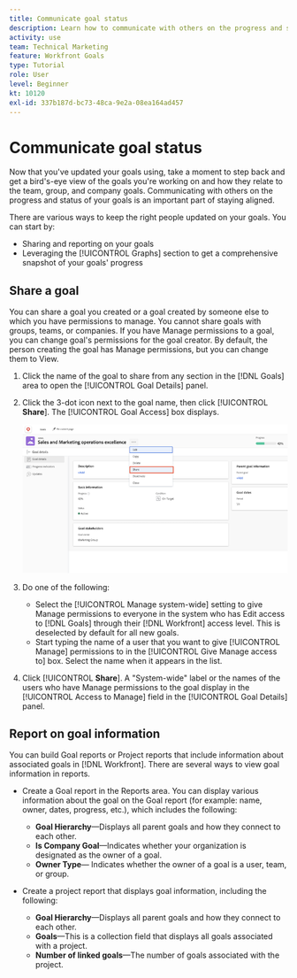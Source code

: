 ```yaml
---
title: Communicate goal status
description: Learn how to communicate with others on the progress and status of your goals in [!DNL Workfront Goals].
activity: use
team: Technical Marketing
feature: Workfront Goals
type: Tutorial
role: User
level: Beginner
kt: 10120
exl-id: 337b187d-bc73-48ca-9e2a-08ea164ad457
---
```

# Communicate goal status

Now that you've updated your goals using, take a moment to step back and get a bird's-eye view of the goals you're working on and how they relate to the team, group, and company goals. Communicating with others on the progress and status of your goals is an important part of staying aligned.

There are various ways to keep the right people updated on your goals. You can start by: 

* Sharing and reporting on your goals
* Leveraging the [!UICONTROL Graphs] section to get a comprehensive snapshot of your goals' progress

## Share a goal

You can share a goal you created or a goal created by someone else to which you have permissions to manage. You cannot share goals with groups, teams, or companies. If you have Manage permissions to a goal, you can change goal's permissions for the goal creator. By default, the person creating the goal has Manage permissions, but you can change them to View. 

1. Click the name of the goal to share from any section in the [!DNL Goals] area to open the [!UICONTROL Goal Details] panel.

1. Click the 3-dot icon next to the goal name, then click [!UICONTROL **Share**]. The [!UICONTROL Goal Access] box displays.

    ![Assss](assets/17-workfront-goals-share-a-goal.png)

1. Do one of the following:

   * Select the [!UICONTROL Manage system-wide] setting to give Manage permissions to everyone in the system who has Edit access to [!DNL Goals] through their [!DNL Workfront] access level. This is deselected by default for all new goals.
   * Start typing the name of a user that you want to give [!UICONTROL Manage] permissions to in the [!UICONTROL Give Manage access to] box. Select the name when it appears in the list.

1. Click [!UICONTROL **Share**]. A "System-wide" label or the names of the users who have Manage permissions to the goal display in the [!UICONTROL Access to Manage] field in the [!UICONTROL Goal Details] panel.

## Report on goal information

You can build Goal reports or Project reports that include information about associated goals in [!DNL Workfront]. There are several ways to view goal information in reports.

* Create a Goal report in the Reports area. You can display various information about the goal on the Goal report (for example: name, owner, dates, progress, etc.), which includes the following:
    
  * **Goal Hierarchy**—Displays all parent goals and how they connect to each other.
  * **Is Company Goal**—Indicates whether your organization is designated as the owner of a goal.
  * **Owner Type**— Indicates whether the owner of a goal is a user, team, or group.

* Create a project report that displays goal information, including the following:
  * **Goal Hierarchy**—Displays all parent goals and how they connect to each other.
  * **Goals**—This is a collection field that displays all goals associated with a project.
  * **Number of linked goals**—The number of goals associated with the project.
